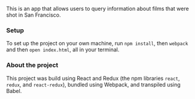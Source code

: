 This is an app that allows users to query information about films that were shot in San Francisco.

### Setup

To set up the project on your own machine, run `npm install`, then `webpack` and then `open index.html`, all in your terminal.

### About the project

This project was build using React and Redux (the npm libraries `react`, `redux`, and `react-redux`), bundled using Webpack, and transpiled using Babel.
